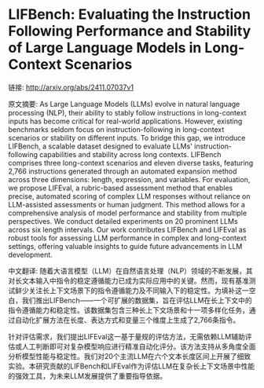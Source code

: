 # LIFBench: Evaluating the Instruction Following Performance and Stability of Large Language Models in Long-Context Scenarios

链接: http://arxiv.org/abs/2411.07037v1

原文摘要:
As Large Language Models (LLMs) evolve in natural language processing (NLP),
their ability to stably follow instructions in long-context inputs has become
critical for real-world applications. However, existing benchmarks seldom focus
on instruction-following in long-context scenarios or stability on different
inputs. To bridge this gap, we introduce LIFBench, a scalable dataset designed
to evaluate LLMs' instruction-following capabilities and stability across long
contexts. LIFBench comprises three long-context scenarios and eleven diverse
tasks, featuring 2,766 instructions generated through an automated expansion
method across three dimensions: length, expression, and variables. For
evaluation, we propose LIFEval, a rubric-based assessment method that enables
precise, automated scoring of complex LLM responses without reliance on
LLM-assisted assessments or human judgment. This method allows for a
comprehensive analysis of model performance and stability from multiple
perspectives. We conduct detailed experiments on 20 prominent LLMs across six
length intervals. Our work contributes LIFBench and LIFEval as robust tools for
assessing LLM performance in complex and long-context settings, offering
valuable insights to guide future advancements in LLM development.

中文翻译:
随着大语言模型（LLM）在自然语言处理（NLP）领域的不断发展，其对长文本输入中指令的稳定遵循能力已成为实际应用中的关键。然而，现有基准测试鲜少关注长上下文场景下的指令遵循能力及不同输入下的稳定性。为填补这一空白，我们推出LIFBench——一个可扩展的数据集，旨在评估LLM在长上下文中的指令遵循能力和稳定性。该数据集包含三种长上下文场景和十一项多样化任务，通过自动化扩展方法在长度、表达方式和变量三个维度上生成了2,766条指令。

针对评估需求，我们提出LIFEval这一基于量规的评估方法，无需依赖LLM辅助评估或人工判断即可对复杂模型响应进行精准自动化评分。该方法支持从多角度全面分析模型性能与稳定性。我们对20个主流LLM在六个文本长度区间上开展了细致实验。本研究贡献的LIFBench和LIFEval作为评估LLM在复杂长上下文场景中性能的强效工具，为未来LLM发展提供了重要指导依据。
